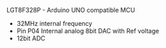 LGT8F328P - Arduino UNO compatible MCU
- 32MHz internal frequency
- Pin P04 Internal analog 8bit DAC with Ref voltage
- 12bit ADC
